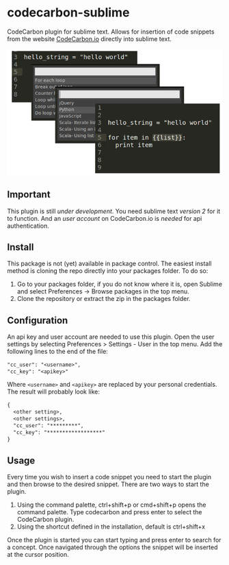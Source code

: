 codecarbon-sublime
==================

CodeCarbon plugin for sublime text. Allows for insertion of code snippets from the website [CodeCarbon.io](http://codecarbon.io/) directly into sublime text.


![Plugin impression](https://raw.githubusercontent.com/RRMoelker/codecarbon-sublime/master/codecarbon_sublimeplugin_impression.png)

## Important
This plugin is still *under development*. You need sublime text *version 2* for it to function. And an *user account* on CodeCarbon.io is *needed* for api authentication.


## Install
This package is not (yet) available in package control. The easiest install method is cloning the repo directly into your packages folder. To do so:

1. Go to your packages folder, if you do not know where it is, open Sublime and select Preferences -> Browse packages in the top menu.
1. Clone the repository or extract the zip in the packages folder.

## Configuration
An api key and user account are needed to use this plugin. Open the user settings by selecting Preferences > Settings - User in the top menu. Add the following lines to the end of the file:

    "cc_user": "<username>",
    "cc_key": "<apikey>"

Where `<username>` and `<apikey>` are replaced by your personal credentials. The result will probably look like:

    {
      <other setting>,
      <other settings>,
      "cc_user": "*********",
      "cc_key": "******************"
    }

## Usage
Every time you wish to insert a code snippet you need to start the plugin and then browse to the desired snippet. There are two ways to start the plugin.

1. Using the command palette, ctrl+shift+p or cmd+shift+p opens the command palette. Type codecarbon and press enter to select the CodeCarbon plugin.
1. Using the shortcut defined in the installation, default is ctrl+shift+x

Once the plugin is started you can start typing and press enter to search for a concept. Once navigated through the options the snippet will be inserted at the cursor position.
